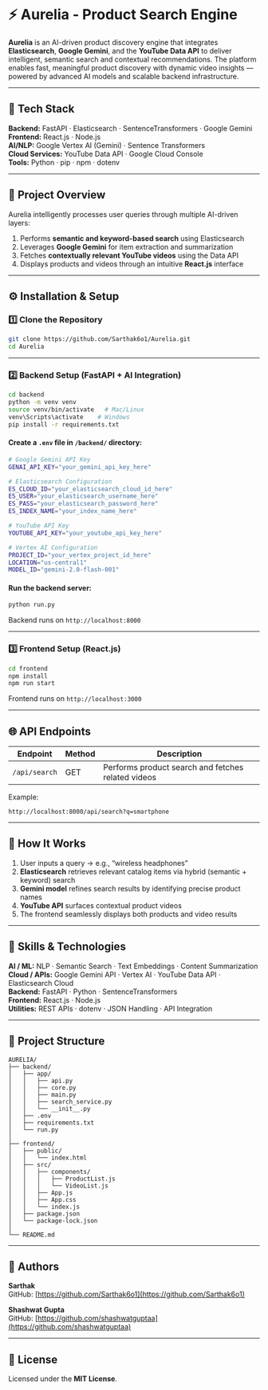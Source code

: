 # ⚡ Aurelia - Product Search Engine

**Aurelia** is an AI-driven product discovery engine that integrates **Elasticsearch**, **Google Gemini**, and the **YouTube Data API** to deliver intelligent, semantic search and contextual recommendations. The platform enables fast, meaningful product discovery with dynamic video insights — powered by advanced AI models and scalable backend infrastructure.

---

## 🧩 Tech Stack

**Backend:** FastAPI · Elasticsearch · SentenceTransformers · Google Gemini  
**Frontend:** React.js · Node.js  
**AI/NLP:** Google Vertex AI (Gemini) · Sentence Transformers  
**Cloud Services:** YouTube Data API · Google Cloud Console  
**Tools:** Python · pip · npm · dotenv  

---

## 🧠 Project Overview

Aurelia intelligently processes user queries through multiple AI-driven layers:
1. Performs **semantic and keyword-based search** using Elasticsearch  
2. Leverages **Google Gemini** for item extraction and summarization  
3. Fetches **contextually relevant YouTube videos** using the Data API  
4. Displays products and videos through an intuitive **React.js** interface  

---

## ⚙️ Installation & Setup

### 1️⃣ Clone the Repository
```bash
git clone https://github.com/Sarthak6o1/Aurelia.git
cd Aurelia
```

---

### 2️⃣ Backend Setup (FastAPI + AI Integration)

```bash
cd backend
python -m venv venv
source venv/bin/activate   # Mac/Linux
venv\Scripts\activate    # Windows
pip install -r requirements.txt
```

#### Create a `.env` file in `/backend/` directory:
```bash
# Google Gemini API Key
GENAI_API_KEY="your_gemini_api_key_here"

# Elasticsearch Configuration
ES_CLOUD_ID="your_elasticsearch_cloud_id_here"
ES_USER="your_elasticsearch_username_here"
ES_PASS="your_elasticsearch_password_here"
ES_INDEX_NAME="your_index_name_here"

# YouTube API Key
YOUTUBE_API_KEY="your_youtube_api_key_here"

# Vertex AI Configuration
PROJECT_ID="your_vertex_project_id_here"
LOCATION="us-central1"
MODEL_ID="gemini-2.0-flash-001"
```

#### Run the backend server:
```bash
python run.py
```
Backend runs on `http://localhost:8000`

---

### 3️⃣ Frontend Setup (React.js)
```bash
cd frontend
npm install
npm run start
```
Frontend runs on `http://localhost:3000`

---

## 🌐 API Endpoints

| Endpoint | Method | Description |
|-----------|--------|-------------|
| `/api/search` | GET | Performs product search and fetches related videos |

Example:
```
http://localhost:8000/api/search?q=smartphone
```

---

## 🧠 How It Works

1. User inputs a query → e.g., “wireless headphones”  
2. **Elasticsearch** retrieves relevant catalog items via hybrid (semantic + keyword) search  
3. **Gemini model** refines search results by identifying precise product names  
4. **YouTube API** surfaces contextual product videos  
5. The frontend seamlessly displays both products and video results  

---

## 🧾 Skills & Technologies

**AI / ML:** NLP · Semantic Search · Text Embeddings · Content Summarization  
**Cloud / APIs:** Google Gemini API · Vertex AI · YouTube Data API · Elasticsearch Cloud  
**Backend:** FastAPI · Python · SentenceTransformers  
**Frontend:** React.js · Node.js  
**Utilities:** REST APIs · dotenv · JSON Handling · API Integration  

---

## 📁 Project Structure

```
AURELIA/
├── backend/
│   ├── app/
│   │   ├── api.py
│   │   ├── core.py
│   │   ├── main.py
│   │   ├── search_service.py
│   │   └── __init__.py
│   ├── .env
│   ├── requirements.txt
│   └── run.py
│
├── frontend/
│   ├── public/
│   │   └── index.html
│   ├── src/
│   │   ├── components/
│   │   │   ├── ProductList.js
│   │   │   └── VideoList.js
│   │   ├── App.js
│   │   ├── App.css
│   │   └── index.js
│   ├── package.json
│   └── package-lock.json
│
└── README.md
```

---

## 👥 Authors

**Sarthak**  
GitHub: [https://github.com/Sarthak6o1](https://github.com/Sarthak6o1)

**Shashwat Gupta**  
GitHub: [https://github.com/shashwatguptaa](https://github.com/shashwatguptaa)

---

## 🪪 License

Licensed under the **MIT License**.
